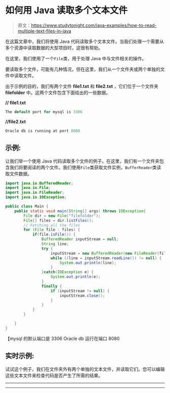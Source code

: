 # 如何用 Java 读取多个文本文件

> 原文：<https://www.studytonight.com/java-examples/how-to-read-multiple-text-files-in-java>

在这篇文章中，我们将使用 Java 代码读取多个文本文件。当我们处理一个需要从多个资源中读取数据的大型项目时，这很有帮助。

在这里，我们使用了一个`File`类，用于处理 Java 中与文件相关的操作。

要读取多个文件，可能有几种情况，但在这里，我们从一个文件夹或两个单独的文件中读取文件。

出于示例的目的，我们有两个文件 **file1.txt** 和 **file2.txt** ，它们位于一个文件夹 **filefolder** 中。这两个文件包含下面给出的一些数据。

**// file1.txt**

```java
The default port for mysql is 3306 
```

**//file2.txt**

```java
Oracle db is running at port 8080
```

## 示例:

让我们举一个使用 Java 代码读取多个文件的例子。在这里，我们有一个文件夹包含我们将要阅读的两个文件。我们使用`File`类获取文件实例，`BufferReader`类读取文件数据。

```java
import java.io.BufferedReader;
import java.io.File;
import java.io.FileReader;
import java.io.IOException;

public class Main {
	public static void main(String[] args) throws IOException{  
        File dir = new File("filefolder");
        File[] files = dir.listFiles();
        // Fetching all the files
        for (File file : files) {
            if(file.isFile()) {
                BufferedReader inputStream = null;
                String line;
                try {
                    inputStream = new BufferedReader(new FileReader(file));
                    while ((line = inputStream.readLine()) != null) {
                        System.out.println(line);
                    }
                }catch(IOException e) {
                	System.out.println(e);
                }
                finally {
                    if (inputStream != null) {
                        inputStream.close();
                    }
                }
            }
        }

	}
}
```

【mysql 的默认端口是 3306
Oracle db 运行在端口 8080

## 实时示例:

试试这个例子，我们在文件夹外有两个单独的文本文件，并读取它们。您可以编辑这些文本文件来检查代码是否产生了所需的结果。

* * *

* * *